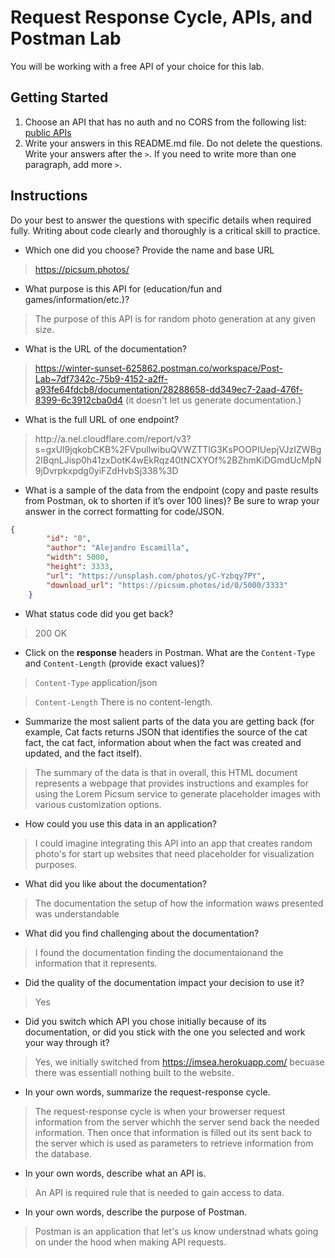 # Request Response Cycle, APIs, and Postman Lab

You will be working with a free API of your choice for this lab.

## Getting Started

1. Choose an API that has no auth and no CORS from the following list: [public APIs](https://github.com/public-apis/public-apis)
1. Write your answers in this README.md file. Do not delete the questions. Write your answers after the `>`. If you need to write more than one paragraph, add more `>`.

## Instructions

Do your best to answer the questions with specific details when required fully. Writing about code clearly and thoroughly is a critical skill to practice. 

- Which one did you choose? Provide the name and base URL

> https://picsum.photos/

- What purpose is this API for (education/fun and games/information/etc.)?

> The purpose of this API is for random photo generation at any given size.

- What is the URL of the documentation?

> https://winter-sunset-625862.postman.co/workspace/Post-Lab~7df7342c-75b9-4152-a2ff-a93fe64fdcb8/documentation/28288658-dd349ec7-2aad-476f-8399-6c3912cba0d4 (it doesn't let us generate documentation.)

- What is the full URL of one endpoint?

> http:\/\/a.nel.cloudflare.com\/report\/v3?s=gxUl9jqkobCKB%2FVpullwibuQVWZTTlG3KsPOOPIUepjVJzIZWBg2lBqnLJisp0h41zxDotK4wEkRqz40tNCXYOf%2BZhmKiDGmdUcMpN9jDvrpkxpdg0yiFZdHvbSj338%3D

- What is a sample of the data from the endpoint (copy and paste results from Postman, ok to shorten if it’s over 100 lines)? Be sure to wrap your answer in the correct formatting for code/JSON.

```json
{
        "id": "0",
        "author": "Alejandro Escamilla",
        "width": 5000,
        "height": 3333,
        "url": "https://unsplash.com/photos/yC-Yzbqy7PY",
        "download_url": "https://picsum.photos/id/0/5000/3333"
    }

```

- What status code did you get back?

> 200 OK

- Click on the **response** headers in Postman. What are the `Content-Type` and `Content-Length` (provide exact values)?

> `Content-Type` application/json

> `Content-Length` There is no content-length.

- Summarize the most salient parts of the data you are getting back (for example, Cat facts returns JSON that identifies the source of the cat fact, the cat fact, information about when the fact was created and updated, and the fact itself).

> The summary of the data is that in overall, this HTML document represents a webpage that provides instructions and examples for using the Lorem Picsum service to generate placeholder images with various customization options.

- How could you use this data in an application?

> I could imagine integrating this API into an app that creates random photo's for start up websites that need placeholder for visualization purposes.

- What did you like about the documentation?

> The documentation the setup of how the information waws presented was understandable

- What did you find challenging about the documentation?

> I found the documentation finding the documentaionand the information that it represents.

- Did the quality of the documentation impact your decision to use it?

> Yes

- Did you switch which API you chose initially because of its documentation, or did you stick with the one you selected and work your way through it?

> Yes, we initially switched from https://imsea.herokuapp.com/ becuase there was essentiall nothing built to the website.

- In your own words, summarize the request-response cycle.

> The request-response cycle is when your browerser request information from the server whichh the server send back the needed information. Then once that information is filled out its sent back to the server which is used as parameters to retrieve information from the database.

- In your own words, describe what an API is.

> An API is required rule that is needed to gain access to data.

- In your own words, describe the purpose of Postman.

> Postman is an application that let's us know understnad whats going on under the hood when making API requests. 
